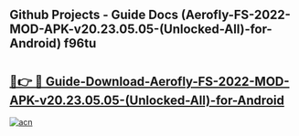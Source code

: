 ## Github Projects - Guide Docs (Aerofly-FS-2022-MOD-APK-v20.23.05.05-(Unlocked-All)-for-Android) f96tu

# <h2><a href="https://apkcomod.com?title=Aerofly-FS-2022-MOD-APK-v20.23.05.05-(Unlocked-All)-for-Android">🔗👉 🔴 Guide-Download-Aerofly-FS-2022-MOD-APK-v20.23.05.05-(Unlocked-All)-for-Android </a></h2>

[![acn](https://github.com/user-attachments/assets/0f9c940e-d8b0-45ae-aac7-cd30a18b3e1c)](https://apkcomod.com?title=Aerofly-FS-2022-MOD-APK-v20.23.05.05-(Unlocked-All)-for-Android)
